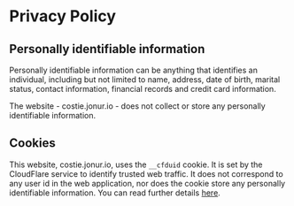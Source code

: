 # Privacy Policy

## Personally identifiable information

Personally identifiable information can be anything that identifies an individual, including but not limited to name, address, date of birth, marital status, contact information, financial records and credit card information.

The website - costie.jonur.io - does not collect or store any personally identifiable information.

## Cookies

This website, costie.jonur.io, uses the `__cfduid` cookie. It is set by the CloudFlare service to identify trusted web traffic. It does not correspond to any user id in the web application, nor does the cookie store any personally identifiable information. You can read further details [here](https://support.cloudflare.com/hc/en-us/articles/200170156-What-does-the-CloudFlare-cfduid-cookie-do-).
